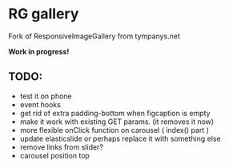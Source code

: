 RG gallery
=============

Fork of ResponsiveImageGallery from tympanys.net

**Work in progress!**

TODO:
------
- test it on phone
- event hooks
- get rid of extra padding-bottom when figcaption is empty
- make it work with existing GET params. (it removes it now)
- more flexible onClick function on carousel ( index() part )
- update elasticslide or perhaps replace it with something else
- remove <a> links from slider?
- carousel position top